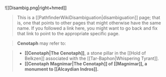 ![[Disambig.png|right+hmed]] 



> This is a [[PathfinderWikiDisambiguation|disambiguation]] page; that is, one that points to other pages that might otherwise have the same name. If you followed a link here, you might want to go back and fix that link to point to the appropriate specific page.


> **Cenotaph** may refer to:

> - **[[Cenotaph|The Cenotaph]]**, a stone pillar in the [[Hold of Belkzen]] associated with the [[Tar-Baphon|Whispering Tyrant]].
> - **[[Cenotaph Magnimar|The Cenotaph]] of [[Magnimar]], a monument to [[Alcaydian Indros]].**




